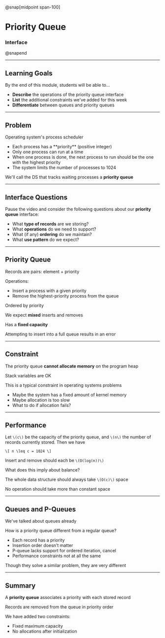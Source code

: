 @snap[midpoint span-100]

# Priority Queue

### Interface

@snapend

---

## Learning Goals

By the end of this module, students will be able to...

- **Describe** the operations of the priority queue interface
- **List** the additional constraints we've added for this week
- **Differentiate** between queues and priority queues

---

## Problem

Operating system's process scheduler

<ul class="small">
<li>Each process has a **priority** (positive integer)</li>
<li>Only one process can run at a time</li>
<li>When one process is done, the next process to run should be the one with the highest priority</li>
<li>The system limits the number of processes to 1024</li>
</ul>

We'll call the DS that tracks waiting processes a **priority queue**

---

## Interface Questions

Pause the video and consider the following questions about our **priority queue** interface:

- What **type of records** are we storing?
- What **operations** do we need to support?
- What (if any) **ordering** do we maintain?
- What **use pattern** do we expect?

---

## Priority Queue

Records are pairs: element + priority

Operations:

<ul class="small">
<li>Insert a process with a given priority</li>
<li>Remove the highest-priority process from the queue</li>
</ul>

Ordered by priority

We expect **mixed** inserts and removes

Has a **fixed capacity**

<p class="small">Attempting to insert into a full queue results in an error</p>

---

## Constraint

The priority queue **cannot allocate memory** on the program heap

<p class="small">Stack variables are OK</p>

This is a typical constraint in operating systems problems

<ul class="small">
<li>Maybe the system has a fixed amount of kernel memory</li>
<li>Maybe allocation is too slow</li>
<li>What to do if allocation fails?</li>
</ul>

---

## Performance

Let `\(c\)` be the capacity of the priority queue, and `\(n\)` the number of records currently stored. Then we have

`\[
n \leq c = 1024
\]`

Insert and remove should each be `\(O(log(n))\)`

<p class="small">What does this imply about balance?</p>

The whole data structure should always take `\(O(c)\)` space

No operation should take more than constant space

---

## Queues and P-Queues

We've talked about queues already

How is a priority queue different from a regular queue?

<ul class="fragment">
<li>Each record has a priority</li>
<li>Insertion order doesn't matter</li>
<li>P-queue lacks support for ordered iteration, cancel</li>
<li>Performance constraints not at all the same</li>
</ul>

<p class="fragment">Though they solve a similar problem, they are very different</p>

---

## Summary

A **priority queue** associates a priority with each stored record

Records are removed from the queue in priority order

We have added two constraints:

<ul class="small">
<li>Fixed maximum capacity</li>
<li>No allocations after initialization</li>
</ul>